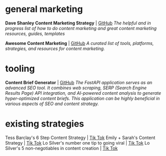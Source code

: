 
# general marketing

**Dave Shanley Content Marketing Strategy** | [GitHub](https://github.com/dshanley/content-marketing-strategy?tab=readme-ov-file) 
*The helpful and in progress list of how to do content marketing and great content marketing resources, guides, templates* 

**Awesome Content Marketing** | [GitHub](https://github.com/awesomelistsio/awesome-content-marketing) 
*A curated list of tools, platforms, strategies, and resources for content marketing.* 

# tooling

**Content Brief Generator** | [GitHub](https://github.com/agniiva/Content-Brief-Generator) 
*The FastAPI application serves as an advanced SEO tool. It combines web scraping, SERP (Search Engine Results Page) API integration, and AI-powered content analysis to generate hyper-optimized content briefs. This application can be highly beneficial in various aspects of SEO and content strategy.* 

# existing strategies

Tess Barclay's 6 Step Content Strategy | [Tik Tok](https://www.tiktok.com/t/ZTj2pLS2B/) 
Emily + Sarah's Content Strategy | [Tik Tok](https://www.tiktok.com/t/ZTj2pk26d/) 
Lo Silver's number one tip to going viral | [Tik Tok](https://www.tiktok.com/t/ZTj2pQ5A1/) 
Lo Silver's 5 non-negotiables in content creation | [Tik Tok](https://www.tiktok.com/t/ZTj2pKvxY/) 
